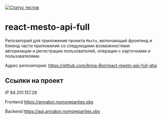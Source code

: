 [![Статус тестов](../../actions/workflows/tests.yml/badge.svg)](../../actions/workflows/tests.yml)

# react-mesto-api-full

Репозиторий для приложения проекта `Mesto`, включающий фронтенд и бэкенд части приложения со следующими возможностями: авторизации и регистрации пользователей, операции с карточками и пользователями.

Адрес репозитория: https://github.com/Anna-Bor/react-mesto-api-full-gha

## Ссылки на проект

IP 84.201.157.28

Frontend https://annabor.nomoreparties.sbs

Backend https://api.annabor.nomoreparties.sbs
